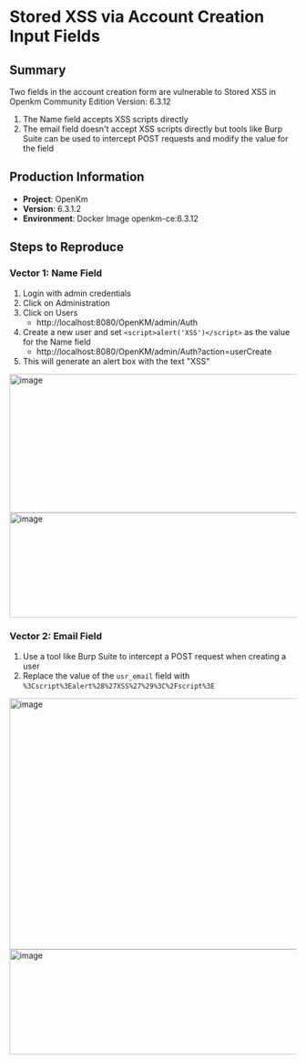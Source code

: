 # Stored XSS via Account Creation Input Fields

## **Summary**

Two fields in the account creation form are vulnerable to Stored XSS in Openkm Community Edition Version: 6.3.12

1. The Name field accepts XSS scripts directly
2. The email field doesn't accept XSS scripts directly but tools like Burp Suite can be used to intercept POST requests and modify the value for the field

## **Production Information**
- **Project**: OpenKm
- **Version**: 6.3.1.2
- **Environment**: Docker Image openkm-ce:6.3.12

## **Steps to Reproduce**

### **Vector 1: Name Field**
1. Login with admin credentials
2. Click on Administration
3. Click on Users
	- http://localhost:8080/OpenKM/admin/Auth
 4. Create a new user and set `<script>alert('XSS')</script>` as the value for the Name field
	 - http://localhost:8080/OpenKM/admin/Auth?action=userCreate
 5. This will generate an alert box with the text "XSS"

<img width="573" height="243" alt="image" src="https://github.com/user-attachments/assets/0f0c02da-8cda-4ae1-9700-beb73723992b" />
<img width="553" height="184" alt="image" src="https://github.com/user-attachments/assets/f4871bff-77e7-4061-8aac-4b0871469735" />

### **Vector 2: Email Field**
1. Use a tool like Burp Suite to intercept a POST request when creating a user
2. Replace the value of the `usr_email` field with `%3Cscript%3Ealert%28%27XSS%27%29%3C%2Fscript%3E`
<img width="774" height="440" alt="image" src="https://github.com/user-attachments/assets/9b3fe357-49d6-47e0-909b-4b681bb025d9" />
<img width="553" height="184" alt="image" src="https://github.com/user-attachments/assets/f4871bff-77e7-4061-8aac-4b0871469735" />




